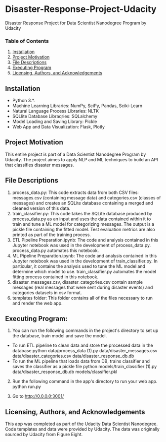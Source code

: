 # Disaster-Response-Project-Udacity
Disaster Response Project for Data Scientist Nanodegree Program by Udacity

### Table of Contents

1. [Installation](#installation)
2. [Project Motivation](#project-motivation)
3. [File Descriptions](#file-descriptions)
4. [Executing Program](#executing-program)
5. [Licensing, Authors, and Acknowledgements](#licensing-authors-and-acknowledgements)


## Installation 

* Python 3.*.
* Machine Learning Libraries: NumPy, SciPy, Pandas, Sciki-Learn
* Natural Language Process Libraries: NLTK
* SQLlite Database Libraqries: SQLalchemy
* Model Loading and Saving Library: Pickle
* Web App and Data Visualization: Flask, Plotly

## Project Motivation 

This entire project is part of a Data Scientist Nanodegree Program by Udacity. The project aimes to apply NLP and ML techniques to build an API that classifies disaster messages. 

## File Descriptions

1. process_data.py: This code extracts data from both CSV files: messages.csv (containing message data) and categories.csv (classes of messages) and creates an SQLite database containing a merged and cleaned version of this data.
2. train_classifier.py: This code takes the SQLite database produced by process_data.py as an input and uses the data contained within it to train and tune a ML model for categorizing messages. The output is a pickle file containing the fitted model. Test evaluation metrics are also printed as part of the training process.
3. ETL Pipeline Preparation.ipynb: The code and analysis contained in this Jupyter notebook was used in the development of process_data.py. process_data.py automates this notebook.
4. ML Pipeline Preparation.ipynb: The code and analysis contained in this Jupyter notebook was used in the development of train_classifier.py. In particular, it contains the analysis used to tune the ML model and determine which model to use. train_classifier.py automates the model fitting process contained in this notebook.
5. disaster_messages.csv, disaster_categories.csv contain sample messages (real messages that were sent during disaster events) and categories datasets in csv format.
6. templates folder: This folder contains all of the files necessary to run and render the web app.


## Executing Program:

1. You can run the following commands in the project's directory to set up the database, train model and save the model.

  * To run ETL pipeline to clean data and store the processed data in the database python data/process_data (1).py data/disaster_messages.csv data/disaster_categories.csv data/disaster_response_db.db
  * To run the ML pipeline that loads data from DB, trains classifier and saves the classifier as a pickle file python models/train_classifier (1).py data/disaster_response_db.db models/classifier.pkl

2. Run the following command in the app's directory to run your web app. python run.py

3. Go to http://0.0.0.0:3001/


## Licensing, Authors, and Acknowledgements

This app was completed as part of the Udacity Data Scientist Nanodegree. Code templates and data were provided by Udacity. The data was originally sourced by Udacity from Figure Eight.

